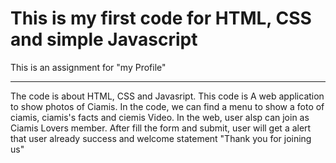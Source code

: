 # This is my first code for HTML, CSS and simple Javascript
This is an assignment for "my Profile"
***
The code is about HTML, CSS and Javasript. This code is A web application to show photos of Ciamis. In the code, we can find a menu to show a foto of ciamis, ciamis's facts and ciemis Video. In the web, user alsp can join as Ciamis Lovers member. After fill the form and submit, user will get a alert that user already success and welcome statement "Thank you for joining us"